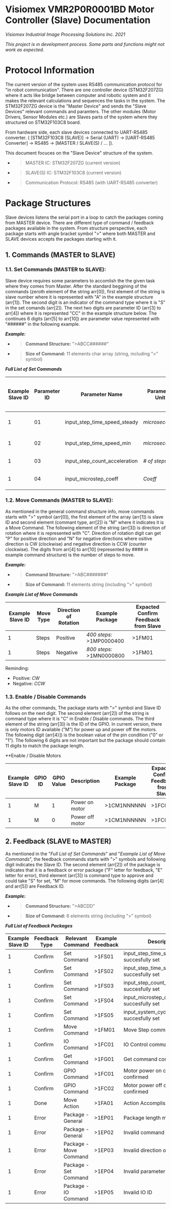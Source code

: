 # **Visiomex VMR2P0R0001BD Motor Controller (Slave) Documentation**

*Visiomex Industrial Image Processing Solutions Inc. 2021*

*This project is ın development process. Some parts and functions might not work as expected*.

# Protocol Information

The current version of the system uses RS485 communication protocol for "in robot communication". There are one controller device (STM32F207ZG) where it acts like bridge between computer and robotic system and it makes the relevant calculations and sequences the tasks in the system. The STM32F207ZG device is the "Master Device" and sends the "Slave Devices" relevant commands and paramters. The other modules (Motor Drivers, Sensor Modules etc.) are Slaves parts of the system where they structured on STM32F103C8 board. 

From hardware side, each slave devices connected to UART-RS485 converter. ( [STM32F103C8 (SLAVE)] -> Serial (UART) -> [UART-RS485 Converter] -> RS485 -> [MASTER / SLAVE(S) / ... ]).

This document focuces on the "Slave Device" structure of the system. 

- >MASTER IC: STM32F207ZG (current version)
- >SLAVE(S) IC: STM32F103C8 (current version)
- >Communication Protocol: RS485 (with UART-RS485 converter)

# Package Structures

Slave devices listens the serial port in a loop to catch the packages coming from MASTER device. There are different type of command / feedback packages available in the system. From structure perspective, each package starts with angle bracket symbol ">" where both MASTER and SLAVE devices accepts the packages starting with it.

## 1. Commands (MASTER to SLAVE)

### 1.1. Set Commands (MASTER to SLAVE):

Slave device requires some parameters to accomlish the the given task where they comes from Master. After the standard beggining of the commands (zeroth element of the string arr[0]), first element of the string is slave number where it is represented with "A" in the example structure (arr[1]). The second digit is an indicator of the command type where it is "S" in the set comands (arr[2]). The next two digits are parameter ID (arr[3] to arr[4]) where it is represented "CC" in the example structure below. The continues 6 digits (arr[5] to arr[10]) are parameter value represented with "######" in the following example. 

***Example:***

- >**Command Structure:** ">ABCC######"

- >**Size of Command:** 11 elements char array (string, including ">" symbol)

***Full List of Set Commands***

| Example Slave ID | Parameter ID | Parameter Name | Parameter Unit | Example Package | Expacted Confirm Feedback from Slave |
| ---------------- | ---------- | -------------- | -------------- | --------------- | ------------------------------------ |
| 1 | 01 | input_step_time_speed_steady | *microseconds* | *3000 microseconds:* >1S01003000 | >1FS01 |
| 1 | 02 | input_step_time_speed_min | *microseconds* | *9500 microseconds:* >1S02009500 | >1FS02 |
| 1 | 03 | input_step_count_acceleration | *# of steps* | *300 steps:* >1S03000300 | >1FS03 |
| 1 | 04 | input_microstep_coeff | *Coeff* | *1/4 microsteps:* >1S04000004 | >1FS04 |

### 1.2. Move Commands (MASTER to SLAVE):

As mentioned in the general command structure info, move commands starts with ">" symbol (arr[0]), the first element of the array (arr[1]) is slave ID and second element (commant type, arr[2]) is "M" where it indicates it is a Move Command. The following element of the string (arr[3]) is direction of rotation where it is represented with "C". Direction of rotation digit can get "P" for positive direction and "N" for negative directions where ositive direction is CW (clockwise) and negative direction is CCW (counter clockwise). The digits from arr[4] to arr[10] (represented by #### in example command structure) is the number of steps to move.

***Example:***

- >**Command Structure:** ">ABC#######"

- >**Size of Command:** 11 elements string (including ">" symbol)

***Example List of Move Commands***

| Example Slave ID | Move Type | Direction of Rotation | Example Package | Expacted Confirm Feedback from Slave |
| ---------------- | --------- | --------------------- | --------------- | ------------------------------------ |
| 1 | Steps | Positive | *400 steps:* >1MP0000400 | >1FM01 |
| 1 | Steps | Negative | *800 steps:* >1MN0000800 | >1FM01 |


Reminding:

- Positive: *CW*
- Negative: *CCW*

### 1.3. Enable / Disable Commands

As the other commands, The package starts with ">" symbol and Slave ID follows on the next digit. The second element (arr[2]) of the string is command type where it is "C" in Enable / Disable commands. The third element of the string (arr[3]) is the ID of the GPIO. In current version, there is only motors ID available ("M") for power up and power off the motors. The following digit (arr[4}]) is the boolean value of the pin condition ("0" or "1"). The following 6 digits are not important but the package should contain 11 digits to match the package length. 

**Enable / Disable Motors

| Example Slave ID | GPIO ID | GPIO Value | Description | Example Package | Expacted Confirm Feedback from Slave |
| ---------------- | ------- | ---------- | ----------- | --------------- | ------------------------------------ |
| 1 | M | 1 | Power on motor | >1CM1NNNNNN | >1FC01 |
| 1 | M | 0 | Power off motor | >1CM1NNNNNN | >1FC02 |


## 2. Feedback (SLAVE to MASTER) 

As mentioned in the "*Full List of Set Commands*" and "*Example List of Move Commands*", the feedback commands starts with ">" symbols and following digit indicates the Slave ID. The second element (arr[2]) of the package is indicates that it is a feedback or error package ("F" letter for feedback, "E" letter for error), third element (arr[3]) is command type to approve and could take "S" for set, "M" for move commands. The following digits (arr[4] and arr[5]) are Feedback ID.

***Example:***

- >**Command Structure:** ">ABCDD"

- >**Size of Command:** 6 elements string (including ">" symbol)

***Full List of Feedback Packages***

| Example Slave ID | Feedback Type | Relevant Command | Example Feedback | Description |
| ---------------- | ------------- | ---------------- | ---------------- | ----------- |
| 1 | Confirm | Set Command | >1FS01 | input_step_time_speed_steady succesfully set |
| 1 | Confirm | Set Command | >1FS02 | input_step_time_speed_min succesfully set |
| 1 | Confirm | Set Command | >1FS03 | input_step_count_acceleration succesfully set |
| 1 | Confirm | Set Command | >1FS04 | input_microstep_coeff succesfully set |
| 1 | Confirm | Set Command | >1FS05 | input_system_cycle_linear_coeff succesfully set |
| 1 | Confirm | Move Command | >1FM01 | Move Step command confirmed |
| 1 | Confirm | IO Command | >1FC01 | IO Control command confirmed |
| 1 | Confirm | Get Command | >1FG01 | Get command confirmed |
| 1 | Confirm | GPIO Command | >1FC01 | Motor power on command confirmed | 
| 1 | Confirm | GPIO Command | >1FC02 | Motor power off command confirmed | 
| 1 | Done | Move Action | >1FA01 | Action Accomplished |
| 1 | Error | Package - General | >1EP01 | Package length mismatch |
| 1 | Error | Package - General | >1EP02 | Invalid command type |
| 1 | Error | Package - Move Command | >1EP03 | Invalid direction of rotation |
| 1 | Error | Package - Set Command | >1EP04 | Invalid parameter ID |
| 1 | Error | Package - IO Command | >1EP05 | Invalid IO ID | 

